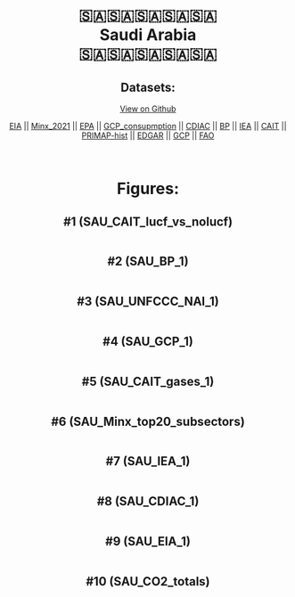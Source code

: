 
<center>
<h1 align="center">
🇸🇦🇸🇦🇸🇦🇸🇦🇸🇦
<br>
Saudi Arabia
<br>
🇸🇦🇸🇦🇸🇦🇸🇦🇸🇦
</h1>
<h2>Datasets:</h2>
<p><a href="https://github.com/dquintani/GreenhouseData/tree/master/country_data/SAU_Saudi Arabia/data">View on Github</a>
<br></p><p><a href="data/SAU_EIA.csv">EIA</a> || <a href="data/SAU_Minx_2021.csv">Minx_2021</a> || <a href="data/SAU_EPA.csv">EPA</a> || <a href="data/SAU_GCP_consupmption.csv">GCP_consupmption</a> || <a href="data/SAU_CDIAC.csv">CDIAC</a> || <a href="data/SAU_BP.csv">BP</a> || <a href="data/SAU_IEA.csv">IEA</a> || <a href="data/SAU_CAIT.csv">CAIT</a> || <a href="data/SAU_PRIMAP-hist.csv">PRIMAP-hist</a> || <a href="data/SAU_EDGAR.csv">EDGAR</a> || <a href="data/SAU_GCP.csv">GCP</a> || <a href="data/SAU_FAO.csv">FAO</a></p><p><br></p>
<h1>Figures:</h1><h2>#1 (SAU_CAIT_lucf_vs_nolucf)</h2>
<p><img alt="" src="figures/SAU_CAIT_lucf_vs_nolucf.png" /></p><h2>#2 (SAU_BP_1)</h2>
<p><img alt="" src="figures/SAU_BP_1.png" /></p><h2>#3 (SAU_UNFCCC_NAI_1)</h2>
<p><img alt="" src="figures/SAU_UNFCCC_NAI_1.png" /></p><h2>#4 (SAU_GCP_1)</h2>
<p><img alt="" src="figures/SAU_GCP_1.png" /></p><h2>#5 (SAU_CAIT_gases_1)</h2>
<p><img alt="" src="figures/SAU_CAIT_gases_1.png" /></p><h2>#6 (SAU_Minx_top20_subsectors)</h2>
<p><img alt="" src="figures/SAU_Minx_top20_subsectors.png" /></p><h2>#7 (SAU_IEA_1)</h2>
<p><img alt="" src="figures/SAU_IEA_1.png" /></p><h2>#8 (SAU_CDIAC_1)</h2>
<p><img alt="" src="figures/SAU_CDIAC_1.png" /></p><h2>#9 (SAU_EIA_1)</h2>
<p><img alt="" src="figures/SAU_EIA_1.png" /></p><h2>#10 (SAU_CO2_totals)</h2>
<p><img alt="" src="figures/SAU_CO2_totals.png" /></p>